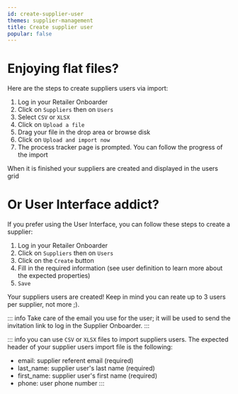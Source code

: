 ```yaml
---
id: create-supplier-user
themes: supplier-management
title: Create supplier user
popular: false
---
```


# Enjoying flat files?

Here are the steps to create suppliers users via import:

1. Log in your Retailer Onboarder
1. Click on `Suppliers` then on `Users`
1. Select `CSV` or `XLSX`
1. Click on `Upload a file`
1. Drag your file in the drop area or browse disk
1. Click on `Upload and import now`
1. The process tracker page is prompted. You can follow the progress of the import

When it is finished your suppliers are created and displayed in the users grid

# Or User Interface addict?

If you prefer using the User Interface, you can follow these steps to create a supplier:

1. Log in your Retailer Onboarder
1. Click on `Suppliers` then on `Users`
1. Click on the `Create` button
1. Fill in the required information (see user definition to learn more about the expected properties)
1. `Save`

Your suppliers users are created! Keep in mind you can reate up to 3 users per supplier, not more ;).

::: info
Take care of the email you use for the user; it will be used to send the invitation link to log in the Supplier Onboarder.
:::

::: info
you can use `CSV` or `XLSX` files to import suppliers users. The expected header of your supplier users import file is the following:
* email: supplier referent email (required)
* last_name: supplier user's last name (required)
* first_name: supplier user's first name (required)
* phone: user phone number
:::
